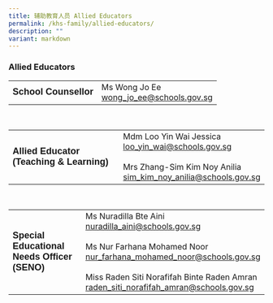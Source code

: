```yaml
---
title: 辅助教育人员 Allied Educators
permalink: /khs-family/allied-educators/
description: ""
variant: markdown
---
```

### Allied Educators

|  |  | 
| :-------- | -------- | 
| <strong style="colour: orange; font-size: 18px; font-family: Arial;"> School Counsellor</strong>     |  Ms Wong Jo Ee <br> [wong\_jo\_ee@schools.gov.sg](mailto:wong_jo_ee@schools.gov.sg)  |

<br>

|  |  | 
| :-------- | -------- | 
| <strong style="colour: orange; font-size: 18px; font-family: Arial;"> Allied Educator (Teaching &amp; Learning)</strong>     |  Mdm Loo Yin Wai Jessica <br> [loo\_yin\_wai@schools.gov.sg](mailto:loo_yin_wai@schools.gov.sg) <br><br> Mrs Zhang-Sim Kim Noy Anilia <br> [sim\_kim\_noy\_anilia@schools.gov.sg](mailto:sim_kim_noy_anilia@schools.gov.sg) |

<br>

|  |  | 
| :-------- | -------- | 
| <strong style="colour: orange; font-size: 18px; font-family: Arial;"> Special Educational Needs Officer (SENO)</strong>     |  Ms Nuradilla Bte Aini <br> [nuradilla\_aini@schools.gov.sg](mailto:nuradilla_aini@schools.gov.sg) <br><br> Ms Nur Farhana Mohamed Noor <br> [nur\_farhana\_mohamed\_noor@schools.gov.sg](mailto:nur_farhana_mohamed_noor@schools.gov.sg) <br><br> Miss Raden Siti Norafifah Binte Raden Amran <br> [raden\_siti\_norafifah\_amran@schools.gov.sg](mailto:raden_siti_norafifah_amran@schools.gov.sg)|